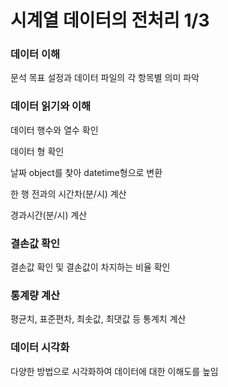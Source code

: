 # 시계열 데이터의 전처리 1/3

### 데이터 이해

문석 목표 설정과 데이터 파일의 각 항목별 의미 파악

### 데이터 읽기와 이해

데이터 행수와 열수 확인

데이터 형 확인

날짜 object를 찾아 datetime형으로 변환

한 행 전과의 시간차(분/시) 계산

경과시간(분/시) 계산

### 결손값 확인

결손값 확인 및 결손값이 차지하는 비율 확인

### 통계량 계산 

평균치, 표준편차, 최솟값, 최댓값 등 통계치 계산

### 데이터 시각화 

다양한 방법으로 시각화하여 데이터에 대한 이해도를 높임